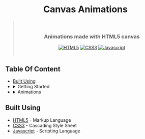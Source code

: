 <div align="center">
  <h1>Canvas Animations</h1>

> &nbsp;
>
> <h3>Animations made with HTML5 canvas</h3>
>  <div>
>   <a href="https://developer.mozilla.org/en-US/docs/Web/HTML"><img src="https://img.shields.io/badge/HTML5-E34F26?style=for-the-badge&logo=html5&logoColor=white" alt="HTML5" /></a>
>   <a href="https://developer.mozilla.org/en-US/docs/Web/CSS"><img src="https://img.shields.io/badge/CSS3-1572B6?style=for-the-badge&logo=css3&logoColor=white" alt="CSS3" /></a>
>   <a href="https://developer.mozilla.org/en-US/docs/Web/JavaScript"><img src="https://img.shields.io/badge/JavaScript-323330?style=for-the-badge&logo=javascript&logoColor=F7DF1E" alt="Javascript" /></a>
> </div>
> &nbsp;

</div>

## Table Of Content

- [Built Using](#built-using)
- <details style="margin-bottom: 0">
    <summary>Getting Started</summary>
    <ul>
      <li><a href="https://github.com/imkaranks/canvas-animations/tree/main/01.%20Gravity#getting-started">Gravity</a></li>
      <li><a href="https://github.com/imkaranks/canvas-animations/tree/main/02.%20Collision_Detection#getting-started">Collision</a></li>
      <li><a href="https://github.com/imkaranks/canvas-animations/tree/main/02.%20Constellations_Mouse_Trail#getting-started">Constellation Trails</a></li>
    </ul>
  </details>
- <details>
    <summary>Animations</summary>
    <ul>
      <li><a href="https://github.com/imkaranks/canvas-animations/tree/main/01.%20Gravity">Gravity</a></li>
      <li><a href="https://github.com/imkaranks/canvas-animations/tree/main/02.%20Collision_Detection">Collision</a></li>
      <li><a href="https://sparkly-bunny-f8491e.netlify.app/">Constellation Trails</a></li>
    </ul>
  </details>

## Built Using

- [HTML5](https://developer.mozilla.org/en-US/docs/Web/HTML) - Markup Language
- [CSS3](https://developer.mozilla.org/en-US/docs/Web/CSS) - Cascading Style Sheet
- [Javascript](https://developer.mozilla.org/en-US/docs/Web/JavaScript) - Scripting Language
